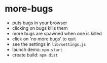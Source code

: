 # more-bugs

- puts bugs in your browser
- clicking on bugs kills them
- more bugs are spawned when one is killed
- click on 'no more bugs' to quit
- see the settings in ```lib/settings.js```
- launch demo: ```npm start```
- create build: ```npm dist```